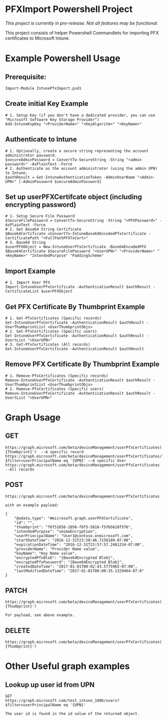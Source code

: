 # PFXImport Powershell Project

*This project is currently in pre-release. Not all features may be functional.*

This project consists of helper Powershell Commandlets for importing PFX certificates to Microsoft Intune.

# Example Powershell Usage

## Prerequisite:
	Import-Module IntunePfxImport.psd1

## Create initial Key Example

	# 1. Setup Key (if you don't have a dedicated provider, you can use "Microsoft Software Key Storage Provider")
	Add-IntuneKspKey "<ProviderName>" "<KeyAlgoritm>" "<KeyName>"
	
## Authenticate to Intune
    # 1. Optionally, create a secure string representing the account administrator password.
    $secureAdminPassword = ConvertTo-SecureString -String "<admin password>" -AsPlainText -Force
    # 2. Authenticate as the account administrator (using the admin UPN) to Intune.
    $authResult = Get-IntuneAuthenticationToken -AdminUserName "<Admin-UPN>" [-AdminPassword $secureAdminPassword]

## Set up userPFXCertifcate object (including encrypting password)

	# 1. Setup Secure File Password
	$SecureFilePassword = ConvertTo-SecureString -String "<PFXPassword>" -AsPlainText -Force
	# 2. Get Base64 String Certificate
	$Base64Certificate =ConvertTo-IntuneBase64EncodedPfxCertificate -CertificatePath "<FullPathPFXToCert>"
	# 3. Base64 String
	$userPFXObject = New-IntuneUserPfxCertificate -Base64EncodedPFX $Base64Certificate $SecureFilePassword "<UserUPN>" "<ProviderName>" "<KeyName>" "IntendedPurpose" "PaddingScheme"
	

## Import Example

	# 1. Import User PFX
	Import-IntuneUserPfxCertificate -AuthenticationResult $authResult -CertificateList $userPFXObject
	
## Get PFX Certificate By Thumbprint Example

	# 1. Get-PfxCertificates (Specific records)
	Get-IntuneUserPfxCertificate -AuthenticationResult $authResult -UserThumbprintList <UserThumbprintObjs>
	# 2. Get-PfxCertificates (Specific users)
	Get-IntuneUserPfxCertificate -AuthenticationResult $authResult -UsertList "<UserUPN>"
	# 3. Get-PfxCertificates (All records)
	Get-IntuneUserPfxCertificate -AuthenticationResult $authResult


## Remove PFX Certificate By Thumbprint Example

	# 1. Remove-PfxCertificates (Specific records)
	Remove-IntuneUserPfxCertificate -AuthenticationResult $authResult -UserThumbprintList <UserThumbprintObjs>
	# 2. Remove-PfxCertificates (Specific users)
	Remove-IntuneUserPfxCertificate -AuthenticationResult $authResult -UsertList "<UserUPN>"



# Graph Usage

## GET
	https://graph.microsoft.com/beta/deviceManagement/userPfxCertificates('{Userid}-{Thumbprint}')  --A specific record
	https://graph.microsoft.com/beta/deviceManagement/userPfxCertificates/?$filter=userPrincipalName eq '{UPN}' –-A specific User
	https://graph.microsoft.com/beta/deviceManagement/userPfxCertificates --All records

## POST
	https://graph.microsoft.com/beta/deviceManagement/userPfxCertificates
 
	with an example payload:
 
	{
		"@odata.type": "#microsoft.graph.userPFXCertificate",
		"id": "",
		"thumbprint": "f6f51856-1856-f6f5-5618-f5f65618f5f6",
		"intendedPurpose": "smimeEncryption",
		"userPrincipalName": "User1@contoso.onmicrosoft.com",
		"startDateTime": "2016-12-31T23:58:46.7156189-07:00",
		"expirationDateTime": "2016-12-31T23:57:57.2481234-07:00",
		"providerName": "Provider Name value",
		"keyName": "Key Name value",
		"encryptedPfxBlob": "{Base64Encrypted Blob}",
		"encryptedPfxPassword": "{Base64Encrypted Blob}",
		"createdDateTime": "2017-01-01T00:02:43.5775965-07:00",
		"lastModifiedDateTime": "2017-01-01T00:00:35.1329464-07:0"
	}

## PATCH
	https://graph.microsoft.com/beta/deviceManagement/userPfxCertificates('{UserId}-{Thumbprint}')

	For payload, see above example.

## DELETE
	https://graph.microsoft.com/beta/deviceManagement/userPfxCertificates('{UserId}-{Thumbprint}')


# Other Useful graph examples

## Lookup up user id from UPN
	GET
	https://graph.microsoft.com/test_intune_1806/users?$filter=userPrincipalName eq '{UPN}'

	The user id is found in the id value of the returned object.
